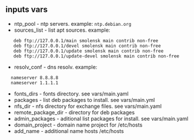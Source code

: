 inputs vars
----------------
- ntp_pool - ntp servers. example: `ntp.debian.org`
- sources_list - list apt sources. example: 
```  |
   deb ftp://127.0.0.1/main smolensk main contrib non-free
   deb ftp://127.0.0.1/devel smolensk main contrib non-free
   deb ftp://127.0.0.1/update smolensk main contrib non-free
   deb ftp://127.0.0.1/update-devel smolensk main contrib non-free
   ```
- resolv_conf - dns resolv. example:
``` |
  nameserver 8.8.8.8
  nameserver 1.1.1.1
```
- fonts_dirs - fonts directory. see vars/main.yaml
- packages - list deb packages to install. see vars/main.yml
- nfs_dir - nfs directory for exchange files. see vars/main.yaml
- remote_package_dir - directory for deb packages
- admin_packages - aditional list packages for install. see vars/main.yaml
- domain_project - domain name project for /etc/hosts 
- add_name - additional name hosts /etc/hosts
